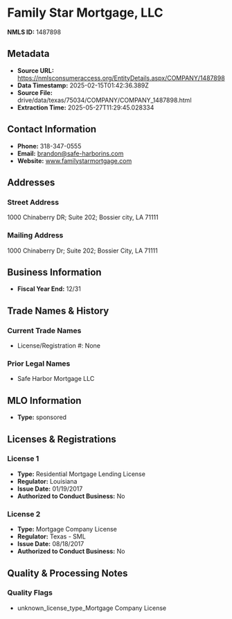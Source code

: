 # Family Star Mortgage, LLC

**NMLS ID:** 1487898

## Metadata
- **Source URL:** https://nmlsconsumeraccess.org/EntityDetails.aspx/COMPANY/1487898
- **Data Timestamp:** 2025-02-15T01:42:36.389Z
- **Source File:** drive/data/texas/75034/COMPANY/COMPANY_1487898.html
- **Extraction Time:** 2025-05-27T11:29:45.028334

## Contact Information
- **Phone:** 318-347-0555
- **Email:** brandon@safe-harborins.com
- **Website:** www.familystarmortgage.com

## Addresses
### Street Address
1000 Chinaberry DR; Suite 202; Bossier city, LA 71111

### Mailing Address
1000 Chinaberry Dr; Suite 202; Bossier City, LA 71111

## Business Information
- **Fiscal Year End:** 12/31

## Trade Names & History
### Current Trade Names
- License/Registration #: None

### Prior Legal Names
- Safe Harbor Mortgage LLC

## MLO Information
- **Type:** sponsored

## Licenses & Registrations

### License 1
- **Type:** Residential Mortgage Lending License
- **Regulator:** Louisiana
- **Issue Date:** 01/19/2017
- **Authorized to Conduct Business:** No

### License 2
- **Type:** Mortgage Company License
- **Regulator:** Texas - SML
- **Issue Date:** 08/18/2017
- **Authorized to Conduct Business:** No

## Quality & Processing Notes
### Quality Flags
- unknown_license_type_Mortgage Company License
